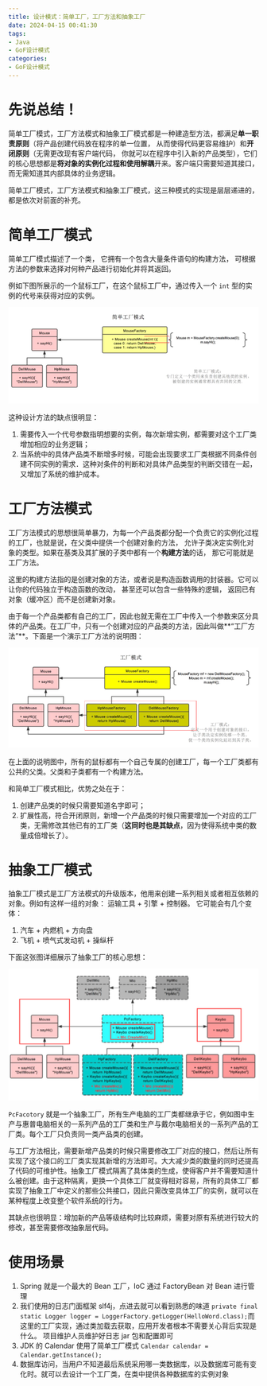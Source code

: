 ```yaml
---
title: 设计模式：简单工厂，工厂方法和抽象工厂
date: 2024-04-15 00:41:30
tags:
- Java
- GoF设计模式
categories:
- GoF设计模式
---
```


# 先说总结！

简单工厂模式，工厂方法模式和抽象工厂模式都是一种建造型方法，都满足**单一职责原则**（将产品创建代码放在程序的单一位置， 从而使得代码更容易维护）和**开闭原则**（无需更改现有客户端代码， 你就可以在程序中引入新的产品类型），它们的核心思想都是**将对象的实例化过程和使用解耦**开来。客户端只需要知道其接口，而无需知道其内部具体的业务逻辑。

简单工厂模式，工厂方法模式和抽象工厂模式，这三种模式的实现是层层递进的，都是依次对前面的补充。



# 简单工厂模式

简单工厂模式描述了一个类， 它拥有一个包含大量条件语句的构建方法， 可根据方法的参数来选择对何种产品进行初始化并将其返回。

例如下图所展示的一个鼠标工厂，在这个鼠标工厂中，通过传入一个 `int` 型的实例的代号来获得对应的实例。

![简单工厂模式](./Java设计模式：简单工厂，工厂方法和抽象工厂/简单工厂模式.png)

这种设计方法的缺点很明显：

1. 需要传入一个代号参数指明想要的实例，每次新增实例，都需要对这个工厂类增加相应的业务逻辑；
2. 当系统中的具体产品类不断增多时候，可能会出现要求工厂类根据不同条件创建不同实例的需求．这种对条件的判断和对具体产品类型的判断交错在一起，又增加了系统的维护成本。



# 工厂方法模式

工厂方法模式的思想很简单暴力，为每一个产品类都分配一个负责它的实例化过程的工厂，也就是说，在父类中提供一个创建对象的方法， 允许子类决定实例化对象的类型。如果在基类及其扩展的子类中都有一个**构建方法**的话， 那它可能就是工厂方法。

这里的构建方法指的是创建对象的方法，或者说是构造函数调用的封装器。它可以让你的代码独立于构造函数的改动， 甚至还可以包含一些特殊的逻辑， 返回已有对象（缓冲区）而不是创建新对象。

由于每一个产品类都有自己的工厂，因此也就无需在工厂中传入一个参数来区分具体的产品类。在工厂中，只有一个创建对应的产品类的方法，因此叫做**“工厂方法”**。下面是一个演示工厂方法的说明图：

![简单工厂模式](./Java设计模式：简单工厂，工厂方法和抽象工厂/工厂方法模式.png)

在上面的说明图中，所有的鼠标都有一个自己专属的创建工厂，每一个工厂类都有公共的父类。父类和子类都有一个构建方法。

和简单工厂模式相比，优势之处在于：

1. 创建产品类的时候只需要知道名字即可；
2. 扩展性高，符合开闭原则，新增一个产品类的时候只需要增加一个对应的工厂类，无需修改其他已有的工厂类（**这同时也是其缺点**，因为使得系统中类的数量成倍增长了）。



# 抽象工厂模式

抽象工厂模式是工厂方法模式的升级版本，他用来创建一系列相关或者相互依赖的对象。例如有这样一组的对象：  运输工具 + 引擎 + 控制器。 它可能会有几个变体：

1. 汽车 + 内燃机 + 方向盘
2. 飞机 + 喷气式发动机 + 操纵杆

下面这张图详细展示了抽象工厂的核心思想：

![简单工厂模式](./Java设计模式：简单工厂，工厂方法和抽象工厂/抽象工厂模式.png)

`PcFacotory` 就是一个抽象工厂，所有生产电脑的工厂类都继承于它，例如图中生产与惠普电脑相关的一系列产品的工厂类和生产与戴尔电脑相关的一系列产品的工厂类。每个工厂只负责同一类产品类的创建。

与工厂方法相比，需要新增产品类的时候只需要修改工厂对应的接口，然后让所有实现了这个接口的工厂类实现其新增的方法即可。大大减少类的数量的同时还提高了代码的可维护性。抽象工厂模式隔离了具体类的生成，使得客户并不需要知道什么被创建。由于这种隔离，更换一个具体工厂就变得相对容易，所有的具体工厂都实现了抽象工厂中定义的那些公共接口，因此只需改变具体工厂的实例，就可以在某种程度上改变整个软件系统的行为。

其缺点也很明显：增加新的产品等级结构时比较麻烦，需要对原有系统进行较大的修改，甚至需要修改抽象层代码。



# 使用场景

1. Spring 就是一个最大的 Bean 工厂，IoC 通过 FactoryBean 对 Bean 进行管理
2. 我们使用的日志门面框架 slf4j，点进去就可以看到熟悉的味道 `private final static Logger logger = LoggerFactory.getLogger(HelloWord.class);`而这里的工厂实现，通过类加载去获取，应用开发者根本不需要关心背后实现是什么。 项目维护人员维护好日志 jar 包和配置即可
3. JDK 的 Calendar 使用了简单工厂模式 `Calendar calendar = Calendar.getInstance();`
4. 数据库访问，当用户不知道最后系统采用哪一类数据库，以及数据库可能有变化时。就可以去设计一个工厂类，在类中提供各种数据库的实例对象
